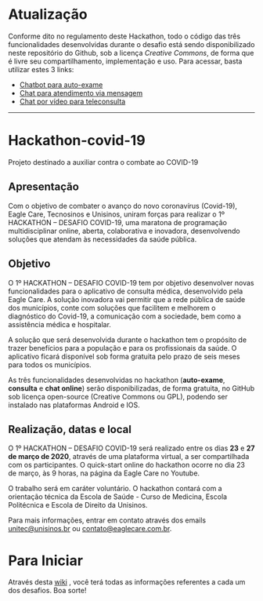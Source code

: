 # Atualização

Conforme dito no regulamento deste Hackathon, todo o código das três funcionalidades desenvolvidas durante o desafio está sendo disponibilizado neste repositório do Github, sob a licença _Creative Commons_, de forma que é livre seu compartilhamento, implementação e uso.
Para acessar, basta utilizar estes 3 links:

* [Chatbot para auto-exame](https://github.com/eagle-id/chatbot-auto-exame)
* [Chat para atendimento via mensagem](https://github.com/eagle-id/chat-atendimento-por-mensagem)
* [Chat por vídeo para teleconsulta](https://github.com/eagle-id/chat-video-teleconsulta)

---

# Hackathon-covid-19
Projeto destinado a auxiliar contra o combate ao COVID-19

## Apresentação

Com o objetivo de combater o avanço do novo coronavírus (Covid-19), Eagle Care, Tecnosinos e Unisinos, uniram forças para realizar o 1º HACKATHON – DESAFIO COVID-19, uma maratona de programação multidisciplinar online, aberta, colaborativa e inovadora, desenvolvendo soluções que atendam às necessidades da saúde pública.

## Objetivo

O 1º HACKATHON – DESAFIO COVID-19 tem por objetivo desenvolver novas funcionalidades para o aplicativo de consulta médica, desenvolvido pela Eagle Care. A solução inovadora vai permitir que a rede pública de saúde dos municípios, conte com soluções que facilitem e melhorem o diagnóstico do Covid-19, a comunicação com a sociedade, bem como a assistência médica e hospitalar.

A solução que será desenvolvida durante o hackathon tem o propósito de trazer benefícios para a população e para os profissionais da saúde. O aplicativo ficará disponível sob forma gratuita pelo prazo de seis meses para todos os municípios. 

As três funcionalidades desenvolvidas no hackathon (**auto-exame**, **consulta** e **chat online**) serão disponibilizadas, de forma gratuita, no GitHub sob licença open-source (Creative Commons ou GPL), podendo ser instalado nas plataformas Android e IOS.

## Realização, datas e local

O 1º HACKATHON – DESAFIO COVID-19 será realizado entre os dias **23** e **27 de março de 2020**, através de uma plataforma virtual, a ser compartilhada com os participantes. O quick-start online do hackathon ocorre no dia 23 de março, às 9 horas, na página da Eagle Care no Youtube.

O trabalho será em caráter voluntário. O hackathon contará com a orientação técnica da Escola de Saúde - Curso de Medicina, Escola Politécnica e Escola de Direito da Unisinos.

Para mais informações, entrar em contato através dos emails unitec@unisinos.br ou contato@eaglecare.com.br. 

# Para Iniciar

Através desta [wiki](https://github.com/eagle-id/hackathon-covid-19/wiki) , você terá todas as informações referentes a cada um dos desafios. Boa sorte!


